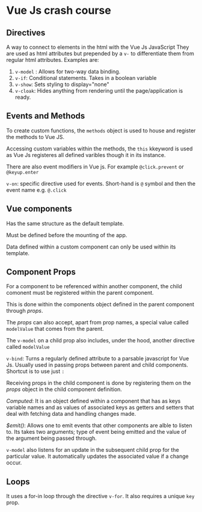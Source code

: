 # Vue Js crash course

## Directives

A way to connect to elements in the html with the Vue Js JavaScript
They are used as html attributes but prepended by a `v-` to differentiate them from regular html attributes.
Examples are:

1. `v-model` : Allows for two-way data binding.
2. `v-if`: Conditional statements. Takes in a boolean variable
3. `v-show`: Sets styling to display="none"
4. `v-cloak`: Hides anything from rendering until the page/application is ready.

## Events and Methods

To create custom functions, the `methods` object is used to house and register the methods to Vue JS.

Accessing custom variables within the methods, the `this` kkeyword is used as Vue Js registeres all defined varibles though it in its instance.

There are also event modifiers in Vue js. For example `@click.prevent` or `@keyup.enter`

`v-on`: specific directive used for events. Short-hand is `@` symbol and then the event name e.g. `@.click`

## Vue components

Has the same structure as the default template.

Must be defined before the mounting of the app.

Data defined within a custom component can only be used within its template.

## Component Props

For a component to be referenced within another component, the child comonent must be registered within the parent component.

This is done within the components object defined in the parent component through _props_.

The _props_ can also accept, apart from prop names, a special value called `modelValue` that comes from the parent.

The `v-model` on a child prop also includes, under the hood, another directive called `modelValue`

`v-bind`: Turns a regularly defined attribute to a parsable javascript for Vue Js. Usually used in passing props between parent and child components. Shortcut is to use just `:`

Receiving props in the child component is done by registering them on the _props_ object in the child component definition.

_Computed_: It is an object defined within a component that has as keys variable names and as values of associated keys as getters and setters that deal with fetching data and handling changes made.

_$emit()_: Allows one to emit events that other components are alble to listen to. Its takes two arguments; type of event being emitted and the value of the argument being passed through.

`v-model` also listens for an update in the subsequent child prop for the particular value. It automatically updates the associated value if a change occur.

## Loops

It uses a for-in loop through the directive `v-for`. It also requires a unique `key` prop.
